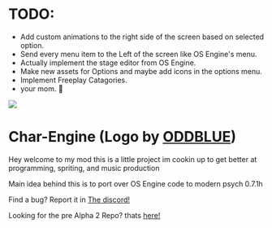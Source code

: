 # TODO:
* Add custom animations to the right side of the screen based on selected option.
* Send every menu item to the Left of the screen like OS Engine's menu.
* Actually implement the stage editor from OS Engine.
* Make new assets for Options and maybe add icons in the options menu.
* Implement Freeplay Catagories.
* your mom. :troll:












 ![](https://vscharimagefiles.neocities.org/imgs/VSCharLogo.png)
# Char-Engine (Logo by [ODDBLUE](https://www.youtube.com/channel/UC9lI9voKG3IHdtWIm6TC08Q)) 

Hey welcome to my mod this is a little project im cookin up to get better at programming, spriting, and music production

Main idea behind this is to port over OS Engine code to modern psych 0.7.1h


Find a bug?
Report it in [The discord!](https://discord.gg/BuGUaYMtxR)

Looking for the pre Alpha 2 Repo? thats [here!](https://github.com/gameygu-0213/VS-Char-Source/tree/0.5.A1)